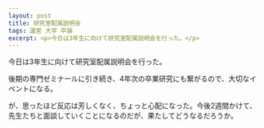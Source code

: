 ```yaml
---
layout: post
title: 研究室配属説明会
tags: 運営 大学 卒論
excerpt: <p>今日は3年生に向けて研究室配属説明会を行った。</p>
---
```


今日は3年生に向けて研究室配属説明会を行った。

後期の専門ゼミナールに引き続き、4年次の卒業研究にも繋がるので、大切なイベントになる。

が、思ったほど反応は芳しくなく、ちょっと心配になった。今後2週間かけて、先生たちと面談していくことになるのだが、果たしてどうなるだろうか。

